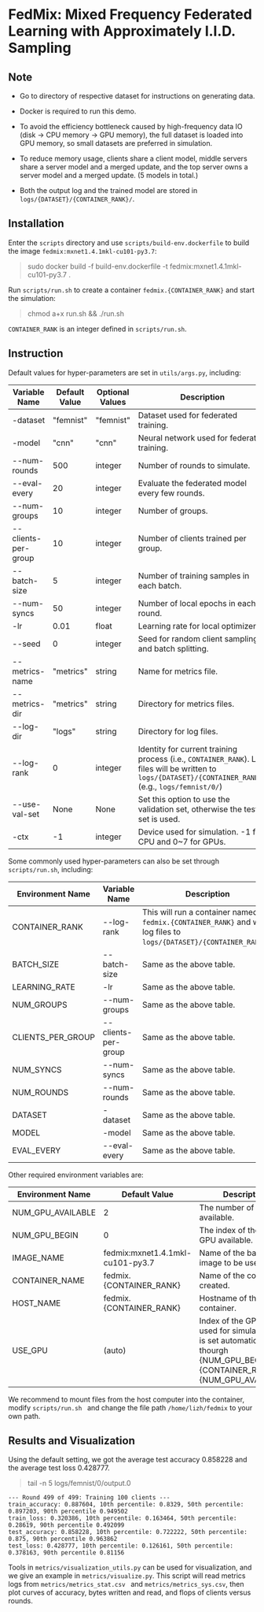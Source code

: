 # FedMix: Mixed Frequency Federated Learning with Approximately I.I.D. Sampling

## Note

* Go to directory of respective dataset for instructions on generating data.

* Docker is required to run this demo.

* To avoid the efficiency bottleneck caused by high-frequency data IO (disk → CPU memory → GPU
 memory), the full dataset is loaded into GPU memory, so small datasets are preferred in
simulation.

* To reduce memory usage, clients share a client model, middle servers share a server model
and a merged update, and the top server owns a server model and a merged update. (5 models in
total.)

* Both the output log and the trained model are stored in ``logs/{DATASET}/{CONTAINER_RANK}/``.

## Installation

Enter the ``scripts`` directory and use ``scripts/build-env.dockerfile`` to build the image
 ``fedmix:mxnet1.4.1mkl-cu101-py3.7``:

> sudo docker build -f build-env.dockerfile -t fedmix:mxnet1.4.1mkl-cu101-py3.7 .

Run ``scripts/run.sh`` to create a container ``fedmix.{CONTAINER_RANK}`` and start the
simulation:

> chmod a+x run.sh && ./run.sh

``CONTAINER_RANK`` is an integer defined in ``scripts/run.sh``.

## Instruction

Default values for hyper-parameters are set in ``utils/args.py``, including:

| Variable Name | Default Value | Optional Values | Description |
|---|---|---|---|
| -dataset | "femnist" | "femnist" | Dataset used for federated training. |
| -model | "cnn" | "cnn" | Neural network used for federated training. |
| --num-rounds | 500 | integer | Number of rounds to simulate. |
| --eval-every | 20 | integer | Evaluate the federated model every few rounds. |
| --num-groups | 10 | integer | Number of groups. |
| --clients-per-group | 10 | integer | Number of clients trained per group. |
| --batch-size | 5 | integer | Number of training samples in each batch. |
| --num-syncs | 50 | integer | Number of local epochs in each round. |
| -lr| 0.01 | float | Learning rate for local optimizers. |
| --seed | 0 | integer | Seed for random client sampling and batch splitting. |
| --metrics-name | "metrics" | string | Name for metrics file. |
| --metrics-dir | "metrics" | string | Directory for metrics files. |
| --log-dir | "logs" | string | Directory for log files. |
| --log-rank | 0 | integer | Identity for current training process (i.e., ``CONTAINER_RANK``). Log files will be written to ``logs/{DATASET}/{CONTAINER_RANK}/`` (e.g., ``logs/femnist/0/``) |
| --use-val-set | None | None | Set this option to use the validation set, otherwise the test set is used. |
| -ctx | -1 | integer | Device used for simulation. -1 for CPU and 0~7 for GPUs.

Some commonly used hyper-parameters can also be set through ``scripts/run.sh``, including:

| Environment Name | Variable Name | Description |
|---|---|---|
| CONTAINER_RANK | --log-rank | This will run a container named ``fedmix.{CONTAINER_RANK}`` and write log files to ``logs/{DATASET}/{CONTAINER_RANK}/``. |
| BATCH_SIZE | --batch-size | Same as the above table. |
| LEARNING_RATE | -lr | Same as the above table. |
| NUM_GROUPS | --num-groups | Same as the above table. |
| CLIENTS_PER_GROUP | --clients-per-group | Same as the above table. |
| NUM_SYNCS | --num-syncs | Same as the above table. |
| NUM_ROUNDS | --num-rounds | Same as the above table. |
| DATASET | -dataset | Same as the above table. |
| MODEL | -model | Same as the above table. |
| EVAL_EVERY | --eval-every | Same as the above table. |

Other required environment variables are:

| Environment Name | Default Value | Description |
|---|---|---|
| NUM_GPU_AVAILABLE | 2 | The number of GPUs available. |
| NUM_GPU_BEGIN | 0 | The index of the first GPU available. |
| IMAGE_NAME | fedmix:mxnet1.4.1mkl-cu101-py3.7 | Name of the basic image to be used. |
| CONTAINER_NAME | fedmix.{CONTAINER_RANK} | Name of the container created. |
| HOST_NAME | fedmix.{CONTAINER_RANK} | Hostname of the container. |
| USE_GPU | (auto) | Index of the GPU device used for simulation. This is set automatically thourgh {NUM_GPU_BEGIN} + {CONTAINER_RANK} % {NUM_GPU_AVAILABLE}. |

We recommend to mount files from the host computer into the container, modify ``scripts/run.sh
`` and change the file path ``/home/lizh/fedmix`` to your own path.

## Results and Visualization

Using the default setting, we got the average test accuracy 0.858228 and the average test loss
0.428777.

> tail -n 5 logs/femnist/0/output.0

```
--- Round 499 of 499: Training 100 clients ---
train_accuracy: 0.887604, 10th percentile: 0.8329, 50th percentile: 0.897203, 90th percentile 0.949502
train_loss: 0.320386, 10th percentile: 0.163464, 50th percentile: 0.28619, 90th percentile 0.492099
test_accuracy: 0.858228, 10th percentile: 0.722222, 50th percentile: 0.875, 90th percentile 0.963862
test_loss: 0.428777, 10th percentile: 0.126161, 50th percentile: 0.378163, 90th percentile 0.81156
```

Tools in ``metrics/visualization_utils.py`` can be used for visualization, and we give an example
in ``metrics/visualize.py``. This script will read metrics logs from ``metrics/metrics_stat.csv
`` and ``metrics/metrics_sys.csv``, then plot curves of accuracy, bytes written and read, and
flops of clients versus rounds.
